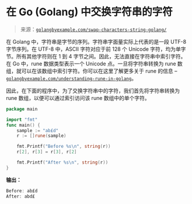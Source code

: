 <!--yml

分类：未分类

日期：2024-10-13 06:13:24

-->

# 在 Go (Golang) 中交换字符串的字符

> 来源：[`golangbyexample.com/swap-characters-string-golang/`](https://golangbyexample.com/swap-characters-string-golang/)

在 Golang 中，字符串是字节的序列。字符串字面量实际上代表的是一段 UTF-8 字节序列。在 UTF-8 中，ASCII 字符对应于前 128 个 Unicode 字符，均为单字节。所有其他字符则在 1 到 4 字节之间。因此，无法直接在字符串中索引字符。在 Go 中，rune 数据类型表示一个 Unicode 点。一旦将字符串转换为 rune 数组，就可以在该数组中索引字符。你可以在这里了解更多关于 rune 的信息 – [`golangbyexample.com/understanding-rune-in-golang`](https://golangbyexample.com/understanding-rune-in-golang)。

因此，在下面的程序中，为了交换字符串中的字符，我们首先将字符串转换为 rune 数组，以便可以通过索引访问该 rune 数组中的单个字符。

```go
package main

import "fmt"
func main() {
    sample := "ab£d"
    r := []rune(sample)

    fmt.Printf("Before %s\n", string(r))
    r[2], r[3] = r[3], r[2]

    fmt.Printf("After %s\n", string(r))
}
```

**输出：**

```go
Before: ab£d
After: abd£
```
